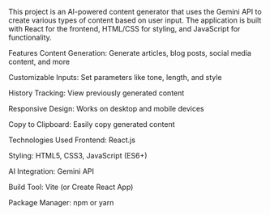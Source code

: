 This project is an AI-powered content generator that uses the Gemini API to create various types of content based on user input. The application is built with React for the frontend, HTML/CSS for styling, and JavaScript for functionality.

Features
Content Generation: Generate articles, blog posts, social media content, and more

Customizable Inputs: Set parameters like tone, length, and style

History Tracking: View previously generated content

Responsive Design: Works on desktop and mobile devices

Copy to Clipboard: Easily copy generated content

Technologies Used
Frontend: React.js

Styling: HTML5, CSS3, JavaScript (ES6+)

AI Integration: Gemini API

Build Tool: Vite (or Create React App)

Package Manager: npm or yarn
